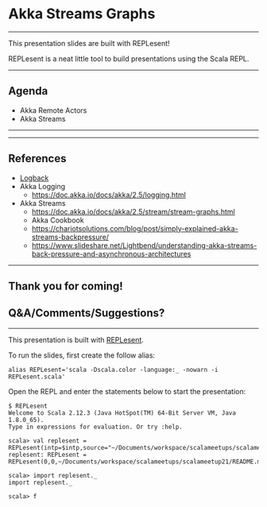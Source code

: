 # Akka Streams Graphs

---

This presentation slides are built with REPLesent!

REPLesent is a neat little tool to build presentations
using the Scala REPL.

---

## Agenda

- Akka Remote Actors
- Akka Streams

---



---

## References

- [Logback](https://logback.qos.ch/)
- Akka Logging
  - https://doc.akka.io/docs/akka/2.5/logging.html
- Akka Streams
  - https://doc.akka.io/docs/akka/2.5/stream/stream-graphs.html
  - Akka Cookbook
  - https://chariotsolutions.com/blog/post/simply-explained-akka-streams-backpressure/
  - https://www.slideshare.net/Lightbend/understanding-akka-streams-back-pressure-and-asynchronous-architectures

---

## Thank you for coming!

## Q&A/Comments/Suggestions?

---

This presentation is built with [REPLesent](https://github.com/marconilanna/REPLesent).

To run the slides, first create the follow alias:

```
alias REPLesent='scala -Dscala.color -language:_ -nowarn -i REPLesent.scala'
```

Open the REPL and enter the statements below to start the presentation:

```
$ REPLesent
Welcome to Scala 2.12.3 (Java HotSpot(TM) 64-Bit Server VM, Java 1.8.0_65).
Type in expressions for evaluation. Or try :help.

scala> val replesent = REPLesent(intp=$intp,source="~/Documents/workspace/scalameetups/scalameetup21/README.md")
replesent: REPLesent = REPLesent(0,0,~/Documents/workspace/scalameetups/scalameetup21/README.md,true,true,scala.tools.nsc.interpreter.ILoop$ILoopInterpreter@3b80bb63)

scala> import replesent._
import replesent._

scala> f
```
